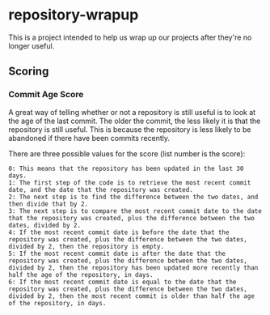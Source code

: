 # repository-wrapup
This is a project intended to help us wrap up our projects after they're no longer useful.

## Scoring

### Commit Age Score

A great way of telling whether or not a repository is still useful is to look at the age of the last commit. The older the commit, the less likely it is that the repository is still useful. This is because the repository is less likely to be abandoned if there have been commits recently.

There are three possible values for the score (list number is the score):

    0: This means that the repository has been updated in the last 30 days.
    1: The first step of the code is to retrieve the most recent commit date, and the date that the repository was created.
    2: The next step is to find the difference between the two dates, and then divide that by 2.
    3: The next step is to compare the most recent commit date to the date that the repository was created, plus the difference between the two dates, divided by 2.
    4: If the most recent commit date is before the date that the repository was created, plus the difference between the two dates, divided by 2, then the repository is empty.
    5: If the most recent commit date is after the date that the repository was created, plus the difference between the two dates, divided by 2, then the repository has been updated more recently than half the age of the repository, in days.
    6: If the most recent commit date is equal to the date that the repository was created, plus the difference between the two dates, divided by 2, then the most recent commit is older than half the age of the repository, in days.